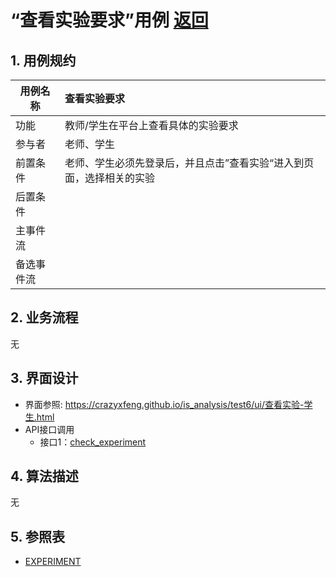 # “查看实验要求”用例 [返回](../README.md)
## 1. 用例规约

|用例名称|查看实验要求|
|-------|:-------------|
|功能|教师/学生在平台上查看具体的实验要求|
|参与者|老师、学生|
|前置条件|老师、学生必须先登录后，并且点击”查看实验“进入到页面，选择相关的实验|
|后置条件||
|主事件流| |
|备选事件流||

## 2. 业务流程
无 

## 3. 界面设计
- 界面参照: https://crazyxfeng.github.io/is_analysis/test6/ui/查看实验-学生.html
- API接口调用
    - 接口1：[check_experiment](../接口/check_experiment.md)

## 4. 算法描述 
无
## 5. 参照表
- [EXPERIMENT](../数据库设计.md/#USERS)